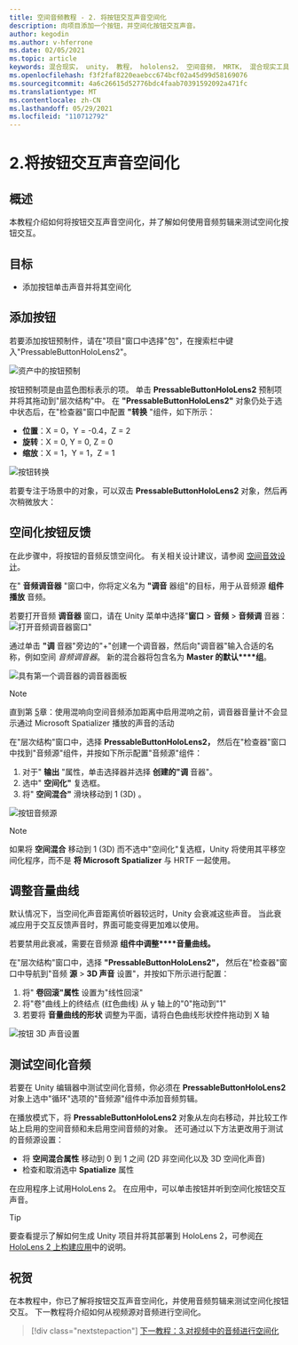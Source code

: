 ```yaml
---
title: 空间音频教程 - 2. 将按钮交互声音空间化
description: 向项目添加一个按钮，并空间化按钮交互声音。
author: kegodin
ms.author: v-hferrone
ms.date: 02/05/2021
ms.topic: article
keywords: 混合现实， unity， 教程， hololens2， 空间音频， MRTK， 混合现实工具包， UWP， Windows 10， HRTF， 与头部相关的传输函数， 混响， Microsoft Spatializer， 预制器， 音量曲线
ms.openlocfilehash: f3f2faf8220eaebcc674bcf02a45d99d58169076
ms.sourcegitcommit: 4a6c26615d52776bdc4faab70391592092a471fc
ms.translationtype: MT
ms.contentlocale: zh-CN
ms.lasthandoff: 05/29/2021
ms.locfileid: "110712792"
---
```

# <a name="2-spatializing-button-interaction-sounds"></a>2.将按钮交互声音空间化

## <a name="overview"></a>概述

本教程介绍如何将按钮交互声音空间化，并了解如何使用音频剪辑来测试空间化按钮交互。  

## <a name="objectives"></a>目标

* 添加按钮单击声音并将其空间化

## <a name="add-a-button"></a>添加按钮

若要添加按钮预制件，请在"项目"窗口中选择"包"，在搜索栏中键入"PressableButtonHoloLens2"。

![资产中的按钮预制](images/spatial-audio/spatial-audio-02-section1-step1-1.PNG)

按钮预制项是由蓝色图标表示的项。 单击 **PressableButtonHoloLens2** 预制项并将其拖动到"层次结构"中。 在 **"PressableButtonHoloLens2"** 对象仍处于选中状态后，在"检查器"窗口中配置 **"转换** "组件，如下所示：

* **位置**：X = 0，Y = -0.4，Z = 2
* **旋转**：X = 0, Y = 0, Z = 0
* **缩放**：X = 1，Y = 1，Z = 1

![按钮转换](images/spatial-audio/spatial-audio-02-section1-step1-2.PNG)

若要专注于场景中的对象，可以双击 **PressableButtonHoloLens2** 对象，然后再次稍微放大：

## <a name="spatialize-button-feedback"></a>空间化按钮反馈

在此步骤中，将按钮的音频反馈空间化。 有关相关设计建议，请参阅 [空间音效设计](../../../design/spatial-sound-design.md)。

在" **音频调音器** "窗口中，你将定义名为 **"调音** 器组"的目标，用于从音频源 **组件播放** 音频。

若要打开音频 **调音器** 窗口，请在 Unity 菜单中选择"**窗口**  >  **音频**  >  **音频调** 音器： ![ 打开音频调音器窗口"](images/spatial-audio/spatial-audio-02-section2-step1-1.PNG)

 通过单击 **"调** 音器"旁边的"+"创建一个调音器，然后向"调音器"输入合适的名称，例如空间 _音频调音器_。 新的混合器将包含名为 **Master 的默认****组**。

![具有第一个调音器的调音器面板](images/spatial-audio/spatial-audio-02-section2-step1-2.PNG)

> [!NOTE]
> 直到第 [5](unity-spatial-audio-ch5.md)章：使用混响向空间音频添加距离中启用混响之前，调音器音量计不会显示通过 Microsoft Spatializer 播放的声音的活动

在"层次结构"窗口中，选择 **PressableButtonHoloLens2，** 然后在"检查器"窗口中找到"音频源"组件，并按如下所示配置"音频源"组件：

1. 对于" **输出** "属性，单击选择器并选择 **创建的"调** 音器"。
2. 选中" **空间化"** 复选框。
3. 将" **空间混合"** 滑块移动到 1 (3D) 。

![按钮音频源](images/spatial-audio/spatial-audio-02-section2-step1-3.PNG)

> [!NOTE]
> 如果将 **空间混合** 移动到 1 (3D) 而不选中"空间化"复选框，Unity 将使用其平移空间化程序，而不是 **将 Microsoft Spatializer** 与 HRTF 一起使用。

## <a name="adjust-the-volume-curve"></a>调整音量曲线

默认情况下，当空间化声音距离侦听器较远时，Unity 会衰减这些声音。 当此衰减应用于交互反馈声音时，界面可能变得更加难以使用。

若要禁用此衰减，需要在音频源 **组件中调整****音量曲线。**

在"层次结构"窗口中，选择 **"PressableButtonHoloLens2"，** 然后在"检查器"窗口中导航到"音频 **源**  >  **3D 声音** 设置"，并按如下所示进行配置：

1. 将" **卷回滚"属性** 设置为"线性回滚"
2. 将"卷"曲线上的终结点 (红色曲线) 从 y 轴上的"0"拖动到"1"
3. 若要将 **音量曲线的形状** 调整为平面，请将白色曲线形状控件拖动到 X 轴

![按钮 3D 声音设置](images/spatial-audio/spatial-audio-02-section3-step1-1.PNG)

## <a name="testing-the-spatialize-audio"></a>测试空间化音频

若要在 Unity 编辑器中测试空间化音频，你必须在 **PressableButtonHoloLens2** 对象上选中"循环"选项的"音频源"组件中添加音频剪辑。  

在播放模式下，将 **PressableButtonHoloLens2** 对象从左向右移动，并比较工作站上启用的空间音频和未启用空间音频的对象。 还可通过以下方法更改用于测试的音频源设置：

* 将 **空间混合属性** 移动到 0 到 1 之间 (2D 非空间化以及 3D 空间化声音) 
* 检查和取消选中 **Spatialize** 属性

在应用程序上试用HoloLens 2。 在应用中，可以单击按钮并听到空间化按钮交互声音。

> [!TIP]
> 要查看提示了解如何生成 Unity 项目并将其部署到 HoloLens 2，可参阅[在 HoloLens 2 上构建应用](mr-learning-base-02.md#building-your-application-to-your-hololens-2)中的说明。

## <a name="congratulations"></a>祝贺

在本教程中，你已了解将按钮交互声音空间化，并使用音频剪辑来测试空间化按钮交互。 下一教程将介绍如何从视频源对音频进行空间化。

> [!div class="nextstepaction"]
> [下一教程：3.对视频中的音频进行空间化](unity-spatial-audio-ch3.md)
